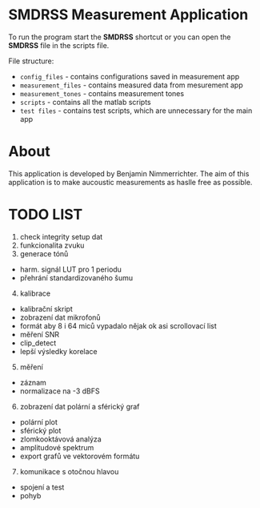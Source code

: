 # SMDRSS Measurement Application

To run the program start the **SMDRSS** shortcut or you can open the **SMDRSS** file in the scripts file.

File structure:
- `config_files` - contains configurations saved in measurement app
- `measurement_files` - contains measured data from mesurement app
- `measurement_tones` - contains measurement tones
- `scripts` - contains all the matlab scripts
- `test files` - contains test scripts, which are unnecessary for the main app


# About
This application is developed by Benjamin Nimmerrichter. The aim of this application is to make aucoustic measurements as haslle free as possible.





# TODO LIST
1. check integrity setup dat
2. funkcionalita zvuku
3. generace tónů
- harm. signál LUT pro 1 periodu
- přehrání standardizovaného šumu
4. kalibrace 
- kalibrační skript
- zobrazení dat mikrofonů 
- formát aby 8 i 64 miců vypadalo nějak ok asi scrollovací list
- měření SNR
- clip_detect
- lepší výsledky korelace
5. měření
- záznam
- normalizace na -3 dBFS
6. zobrazení dat polární a sférický graf
- polární plot
- sférický plot
- zlomkooktávová analýza
- amplitudové spektrum
- export grafů ve vektorovém formátu
7. komunikace s otočnou hlavou
- spojení a test
- pohyb
